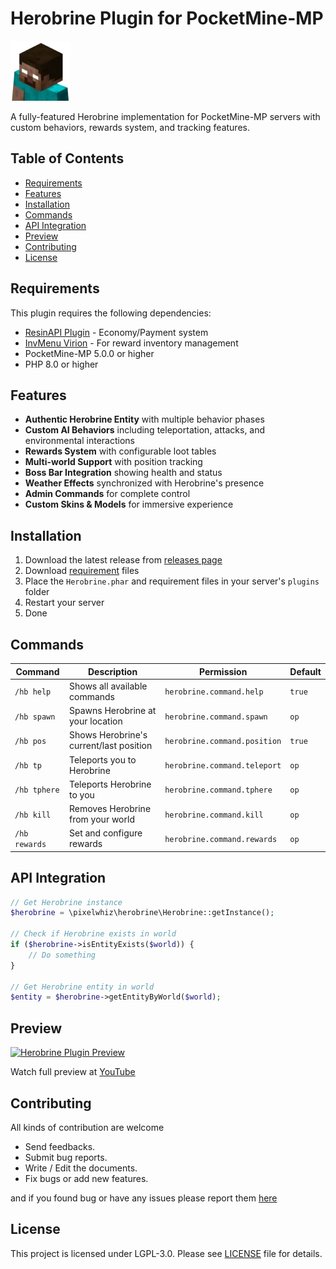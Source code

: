 # Herobrine Plugin for PocketMine-MP

![Plugin Icon](assets/icon.png)

A fully-featured Herobrine implementation for PocketMine-MP servers with custom behaviors, rewards system, and tracking features.

## Table of Contents

- [Requirements](#requirements)
- [Features](#features)
- [Installation](#installation)
- [Commands](#commands)
- [API Integration](#api-integration)
- [Preview](#preview)
- [Contributing](#contributing)
- [License](#license)

## Requirements <a name="requirements"></a>

This plugin requires the following dependencies:

- [ResinAPI Plugin](https://github.com/pixelwhiz/ResinAPI) - Economy/Payment system
- [InvMenu Virion](https://github.com/Muqsit/InvMenu) - For reward inventory management
- PocketMine-MP 5.0.0 or higher
- PHP 8.0 or higher
## Features <a name="features"></a>

- **Authentic Herobrine Entity** with multiple behavior phases
- **Custom AI Behaviors** including teleportation, attacks, and environmental interactions
- **Rewards System** with configurable loot tables
- **Multi-world Support** with position tracking
- **Boss Bar Integration** showing health and status
- **Weather Effects** synchronized with Herobrine's presence
- **Admin Commands** for complete control
- **Custom Skins & Models** for immersive experience

## Installation <a name="installation"></a>

1. Download the latest release from [releases page](https://github.com/pixelwhiz/Herobrine/releases)
2. Download [requirement](#requirements) files
3. Place the `Herobrine.phar` and requirement files in your server's `plugins` folder
4. Restart your server
5. Done

## Commands <a name="commands"></a>

| Command      | Description                                   | Permission                     | Default |
|--------------|-----------------------------------------------|--------------------------------|---------|
| `/hb help`   | Shows all available commands                  | `herobrine.command.help`       | `true`  |
| `/hb spawn`  | Spawns Herobrine at your location             | `herobrine.command.spawn`      | `op`    |
| `/hb pos`    | Shows Herobrine's current/last position       | `herobrine.command.position`   | `true`  |
| `/hb tp`     | Teleports you to Herobrine                    | `herobrine.command.teleport`   | `op`    |
| `/hb tphere` | Teleports Herobrine to you                    | `herobrine.command.tphere`     | `op`    |
| `/hb kill`   | Removes Herobrine from your world             | `herobrine.command.kill`       | `op`    |
| `/hb rewards`| Set and configure rewards                     | `herobrine.command.rewards`    | `op`    |


## API Integration <a name="api-integration"></a>

```php
// Get Herobrine instance
$herobrine = \pixelwhiz\herobrine\Herobrine::getInstance();

// Check if Herobrine exists in world
if ($herobrine->isEntityExists($world)) {
    // Do something
}

// Get Herobrine entity in world
$entity = $herobrine->getEntityByWorld($world);
```

## Preview <a name="preview"></a>

[![Herobrine Plugin Preview](https://img.youtube.com/vi/MESuhpozCww/0.jpg)](https://www.youtube.com/watch?v=MESuhpozCww)

Watch full preview at [YouTube](https://www.youtube.com/watch?v=MESuhpozCww)

## Contributing <a name="contributing"></a>

All kinds of contribution are welcome
- Send feedbacks.
- Submit bug reports.
- Write / Edit the documents.
- Fix bugs or add new features.

and if you found bug or have any issues please report them [here](https://github.com/pixelwhiz/Herobrine/issues/new)

## License <a name="license"></a>

This project is licensed under LGPL-3.0. Please see [LICENSE](LICENSE) file for details.
